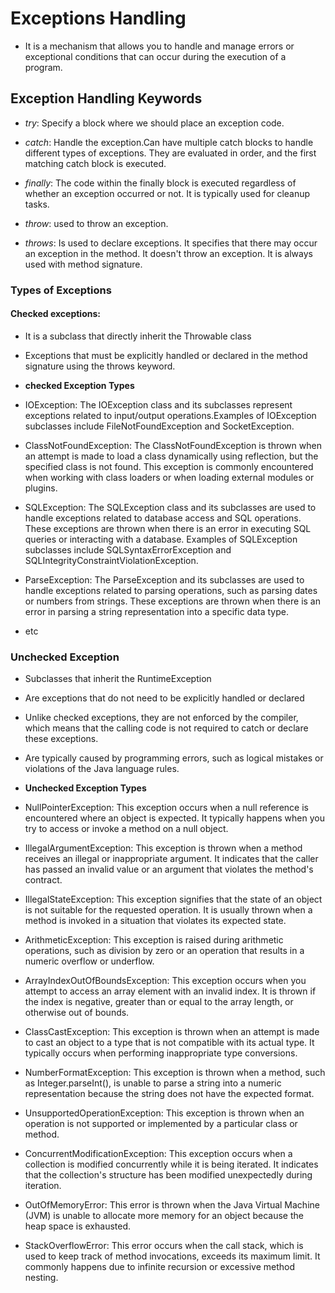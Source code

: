 # Exceptions Handling
- It is a mechanism that allows you to handle and manage errors or exceptional conditions that can occur during the execution of a program.

## Exception Handling Keywords
- *try*:  Specify a block where we should place an exception code.

- *catch*: Handle the exception.Can have multiple catch blocks to handle different types of exceptions. They are evaluated in order, and the first matching catch block is executed.

- *finally*: The code within the finally block is executed regardless of whether an exception occurred or not. It is typically used for cleanup tasks.
- *throw*: used to throw an exception.

- *throws*: Is used to declare exceptions. It specifies that there may occur an exception in the method. It doesn't throw an exception. It is always used with method signature.

### Types of Exceptions
#### **Checked exceptions:**
- It is a subclass that directly inherit the Throwable class 
- Exceptions that must be explicitly handled or declared in the method signature using the throws keyword.

- **checked Exception Types**
- IOException: The IOException class and its subclasses represent exceptions related to input/output operations.Examples of IOException subclasses include FileNotFoundException and SocketException.

- ClassNotFoundException: The ClassNotFoundException is thrown when an attempt is made to load a class dynamically using reflection, but the specified class is not found. This exception is commonly encountered when working with class loaders or when loading external modules or plugins.

- SQLException: The SQLException class and its subclasses are used to handle exceptions related to database access and SQL operations. These exceptions are thrown when there is an error in executing SQL queries or interacting with a database. Examples of SQLException subclasses include SQLSyntaxErrorException and SQLIntegrityConstraintViolationException.

- ParseException: The ParseException and its subclasses are used to handle exceptions related to parsing operations, such as parsing dates or numbers from strings. These exceptions are thrown when there is an error in parsing a string representation into a specific data type.

- etc

### **Unchecked Exception**
- Subclasses that inherit the RuntimeException

- Are exceptions that do not need to be explicitly handled or declared

- Unlike checked exceptions, they are not enforced by the compiler, which means that the calling code is not required to catch or declare these exceptions.

- Are typically caused by programming errors, such as logical mistakes or violations of the Java language rules.

- **Unchecked Exception Types**
- NullPointerException: This exception occurs when a null reference is encountered where an object is expected. It typically happens when you try to access or invoke a method on a null object.

- IllegalArgumentException: This exception is thrown when a method receives an illegal or inappropriate argument. It indicates that the caller has passed an invalid value or an argument that violates the method's contract.

- IllegalStateException: This exception signifies that the state of an object is not suitable for the requested operation. It is usually thrown when a method is invoked in a situation that violates its expected state.

- ArithmeticException: This exception is raised during arithmetic operations, such as division by zero or an operation that results in a numeric overflow or underflow.

- ArrayIndexOutOfBoundsException: This exception occurs when you attempt to access an array element with an invalid index. It is thrown if the index is negative, greater than or equal to the array length, or otherwise out of bounds.

- ClassCastException: This exception is thrown when an attempt is made to cast an object to a type that is not compatible with its actual type. It typically occurs when performing inappropriate type conversions.

- NumberFormatException: This exception is thrown when a method, such as Integer.parseInt(), is unable to parse a string into a numeric representation because the string does not have the expected format.

- UnsupportedOperationException: This exception is thrown when an operation is not supported or implemented by a particular class or method.

- ConcurrentModificationException: This exception occurs when a collection is modified concurrently while it is being iterated. It indicates that the collection's structure has been modified unexpectedly during iteration.

- OutOfMemoryError: This error is thrown when the Java Virtual Machine (JVM) is unable to allocate more memory for an object because the heap space is exhausted.

- StackOverflowError: This error occurs when the call stack, which is used to keep track of method invocations, exceeds its maximum limit. It commonly happens due to infinite recursion or excessive method nesting.